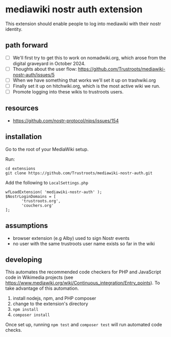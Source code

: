 # mediawiki nostr auth extension

This extension should enable people to log into mediawiki with their nostr identity.

## path forward

- [ ] We'll first try to get this to work on nomadwiki.org, which arose from the digital graveyard in October 2024.
- [ ] Thoughts about the user flow: https://github.com/Trustroots/mediawiki-nostr-auth/issues/5
- [ ] When we have something that works we'll set it up on trashwiki.org
- [ ] Finally set it up on hitchwiki.org, which is the most active wiki we run.
- [ ] Promote logging into these wikis to trustroots users.

## resources

- https://github.com/nostr-protocol/nips/issues/154

## installation
Go to the root of your MediaWiki setup.

Run:
```
cd extensions
git clone https://github.com/Trustroots/mediawiki-nostr-auth.git
```

Add the following to `LocalSettings.php`
```
wfLoadExtension( 'mediawiki-nostr-auth' );
$NostrLoginDomains = [
	   'trustroots.org',
	   'couchers.org'
];
```

## assumptions
- browser extension (e.g Alby) used to sign Nostr events
- no user with the same trustroots user name exists so far in the wiki

## developing

This automates the recommended code checkers for PHP and JavaScript code in Wikimedia projects
(see https://www.mediawiki.org/wiki/Continuous_integration/Entry_points).
To take advantage of this automation.

1. install nodejs, npm, and PHP composer
2. change to the extension's directory
3. `npm install`
4. `composer install`

Once set up, running `npm test` and `composer test` will run automated code checks.
